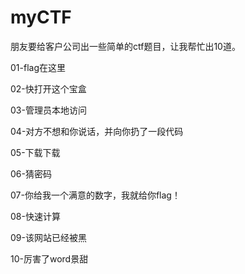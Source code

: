# myCTF
朋友要给客户公司出一些简单的ctf题目，让我帮忙出10道。

01-flag在这里

02-快打开这个宝盒

03-管理员本地访问

04-对方不想和你说话，并向你扔了一段代码

05-下载下载

06-猜密码

07-你给我一个满意的数字，我就给你flag！

08-快速计算

09-该网站已经被黑

10-厉害了word景甜


